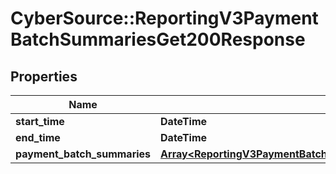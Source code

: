 # CyberSource::ReportingV3PaymentBatchSummariesGet200Response

## Properties
Name | Type | Description | Notes
------------ | ------------- | ------------- | -------------
**start_time** | **DateTime** |  | [optional] 
**end_time** | **DateTime** |  | [optional] 
**payment_batch_summaries** | [**Array&lt;ReportingV3PaymentBatchSummariesGet200ResponsePaymentBatchSummaries&gt;**](ReportingV3PaymentBatchSummariesGet200ResponsePaymentBatchSummaries.md) |  | [optional] 



